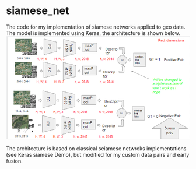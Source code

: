 # siamese_net
The code for my implementation of siamese networks applied to geo data. 
The model is implemented using Keras, the architecture is shown below. 
![alt text](https://github.com/margokhokhlova/siamese_net/blob/master/architecture.png)

The architecture is based on classical seiamese netwroks implementations (see Keras siamese Demo), but modified for my custom data pairs and early fusion.
